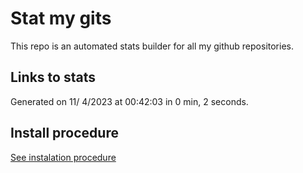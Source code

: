 # Stat my gits

This repo is an automated stats builder for all my github repositories.

## Links to stats


Generated on 11/ 4/2023 at 00:42:03 in 0 min, 2 seconds.

## Install procedure

[See instalation procedure](./src/install.md)
